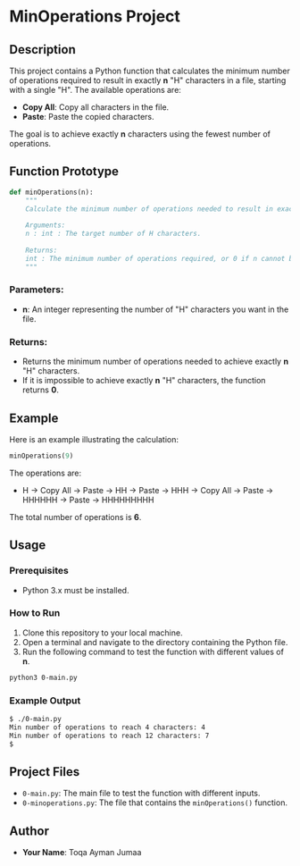 
# MinOperations Project

## Description

This project contains a Python function that calculates the minimum number of operations required to result in exactly **n** "H" characters in a file, starting with a single "H". The available operations are:
- **Copy All**: Copy all characters in the file.
- **Paste**: Paste the copied characters.

The goal is to achieve exactly **n** characters using the fewest number of operations.

## Function Prototype

```python
def minOperations(n):
    """
    Calculate the minimum number of operations needed to result in exactly n H characters in the file.
    
    Arguments:
    n : int : The target number of H characters.
    
    Returns:
    int : The minimum number of operations required, or 0 if n cannot be achieved.
    """
```

### Parameters:
- **n**: An integer representing the number of "H" characters you want in the file.

### Returns:
- Returns the minimum number of operations needed to achieve exactly **n** "H" characters.
- If it is impossible to achieve exactly **n** "H" characters, the function returns **0**.

## Example

Here is an example illustrating the calculation:

```python
minOperations(9)
```

The operations are:
- H → Copy All → Paste → HH → Paste → HHH → Copy All → Paste → HHHHHH → Paste → HHHHHHHHH

The total number of operations is **6**.

## Usage

### Prerequisites
- Python 3.x must be installed.

### How to Run

1. Clone this repository to your local machine.
2. Open a terminal and navigate to the directory containing the Python file.
3. Run the following command to test the function with different values of **n**.

```bash
python3 0-main.py
```

### Example Output
```bash
$ ./0-main.py
Min number of operations to reach 4 characters: 4
Min number of operations to reach 12 characters: 7
$
```

## Project Files

- `0-main.py`: The main file to test the function with different inputs.
- `0-minoperations.py`: The file that contains the `minOperations()` function.

## Author

- **Your Name**: Toqa Ayman Jumaa

